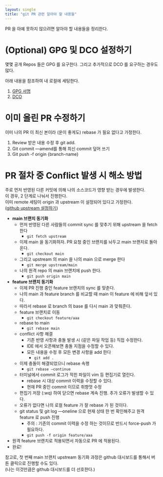 ```yaml
---
layout: single
title: "git PR 관련 알아야 할 내용들"
---
```


PR 을 아예 못하지 않으려면 알아야 할 내용들을 정리한다.

# (Optional) GPG 및 DCO 설정하기

몇몇 공개 Repos 들은 GPG 를 요구한다. 그리고 추가적으로 DCO 를 요구하는 경우도 많다.

아래 내용을 참조하여 내 로컬에 세팅한다.

1. [GPG 서명](https://www.44bits.io/ko/post/add-signing-key-to-git-commit-by-gpg)
2. [DCO](https://github.com/apps/dco)


# 이미 올린 PR 수정하기

이미 나의 PR 이 최신 본이라 (운이 좋게도) rebase 가 필요 없다고 가정한다.

1. Review 받은 내용 수정 후 git add.
2. Git commit —amend를 통해 최신 commit 덮어 쓰기
3. Git push -f origin {branch-name}

# PR 절차 중 Conflict 발생 시 해소 방법

주로 먼저 반영된 다른 커밋에 의해 나의 소스코드가 영향 받는 경우에 발생한다.   
이 경우, 2 단계로 나눠서 진행한다.  
이미 remote 세팅이 origin 과 upstream 이 설정되어 있다고 가정한다.  
([github upstream 설정하기](https://nochoco-lee.tistory.com/6))

* **main 브랜치 동기화**
    * 먼저 반영된 다른 사람들의 commit sync 를 맞추기 위해 upstream 을 fetch 한다
      * `git fetch upstream`
    * 이제 main 을 동기화하자. PR 요청 중인 브랜치를 놔두고 main 브랜치로 돌아온다.
        * `git checkout main`
    * 그리고 upstream 의 main 을 나의 main 으로 merge 한다
        * `git merge upstream/main`
    * 나의 원격 repo 의 main 브랜치에 push 한다.
        * `git push origin main`
* **feature 브랜치 동기화**
    * 이제 PR 진행 중인 feature 브랜치의 sync 를 맞춘다.
    * 나의 main 과 feature branch 를 비교할 때 main 이 feature 에 비해 앞서 있다.
    * 따라서 rebase 로 branch 의 base 를 다시 main 과 맞춰준다.
    * feature 브랜치로 이동
        * `git checkout feature/aaa`
    * rebase to main
        * `git rebase main`
    * conflict 사항 해결
        * 기존 반영 사항과 충돌 발생 시 (같은 파일 작업 등) 직접 수정한다.
        * IDE 에서 오픈해보면 충돌 지점을 수정할 수 있다.
        * 모든 내용을 수정 후 모든 변경 사항을 add 한다
            * `git add .`
    * 이제 충돌이 해결되었으니 rebase 속행
        * `git rebase —continue`
    * 터미널에서 commit 로그가 적힌 파일이 vim 등 편집기로 열린다.
        * rebase 시 대상 commit 이력을 수정할 수 있다.
        * 현재 PR 중인 commit 이므로 취향껏 수정
    * 편집기 저장 (:wq) 하여 닫으면 rebase 계속 진행. 추가 오류가 발생할 수 있다.
    * 오류가 없다면 나의 로컬 feature 가 잘 rebase 가 된 것이다.
    * git status 및 git log —oneline 으로 현재 상태 한 번 확인해주고 원격 feature 로 push 진행
        * 주의 : 기존의 commit 이력을 수정 하는 것이므로 반드시 force-push 가 필요하다.
        * `git push -f origin feature/aaa`
* 원격 feature 브랜치로 적용되면서 자동으로 PR 에 적용된다.
* 완료!


참고로, 첫 번째 main 브랜치 upstream 동기화 과정은 github 대시보드를 통해서 버튼 클릭으로 진행할 수도 있다.  
(나는 이것만큼은 github 대시보드를 더 선호한다.)